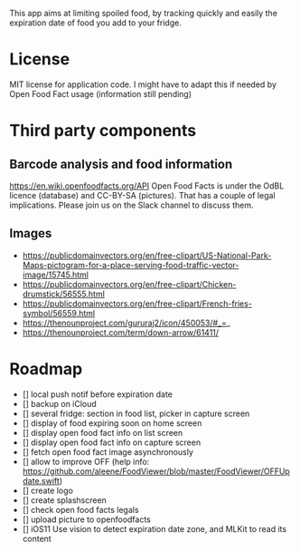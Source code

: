 This app aims at limiting spoiled food, by tracking quickly and easily the expiration date of food you add to your fridge.

# License
MIT license for application code. I might have to adapt this if needed by Open Food Fact usage (information still pending)

# Third party components
## Barcode analysis and food information
https://en.wiki.openfoodfacts.org/API
Open Food Facts is under the OdBL licence (database) and CC-BY-SA (pictures). That has a couple of legal implications. Please join us on the Slack channel to discuss them.

## Images
- https://publicdomainvectors.org/en/free-clipart/US-National-Park-Maps-pictogram-for-a-place-serving-food-traffic-vector-image/15745.html
- https://publicdomainvectors.org/en/free-clipart/Chicken-drumstick/56555.html
- https://publicdomainvectors.org/en/free-clipart/French-fries-symbol/56559.html
- https://thenounproject.com/gururaj2/icon/450053/#_=_
- https://thenounproject.com/term/down-arrow/61411/

# Roadmap
- [] local push notif before expiration date
- [] backup on iCloud
- [] several fridge: section in food list, picker in capture screen
- [] display of food expiring soon on home screen
- [] display open food fact info on list screen
- [] display open food fact info on capture screen
- [] fetch open food fact image asynchronously
- [] allow to improve OFF (help info: https://github.com/aleene/FoodViewer/blob/master/FoodViewer/OFFUpdate.swift)
- [] create logo
- [] create splashscreen
- [] check open food facts legals
- [] upload picture to openfoodfacts
- [] iOS11 Use vision to detect expiration date zone, and MLKit to read its content
